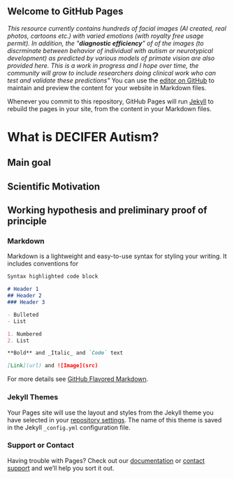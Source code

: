 ## Welcome to GitHub Pages
_This resource currently contains hundreds of facial images (AI created, real photos, cartoons etc.) with varied emotions (with royalty free usage permit). In addition, the "**diagnostic efficiency**" of of the images (to discrminate between behavior of individual with autism or neurotypical development) as predicted by various models of primate vision are also provided here. This is a work in progress and I hope over time, the community will grow to include researchers doing clinical work who can test and validate these predictions"_ 
You can use the [editor on GitHub](https://github.com/kohitij-kar/decifer_autism.github.io/edit/gh-pages/index.md) to maintain and preview the content for your website in Markdown files.

Whenever you commit to this repository, GitHub Pages will run [Jekyll](https://jekyllrb.com/) to rebuild the pages in your site, from the content in your Markdown files.

# What is DECIFER Autism?

## Main goal 

## Scientific Motivation

## Working hypothesis and preliminary proof of principle



### Markdown

Markdown is a lightweight and easy-to-use syntax for styling your writing. It includes conventions for

```markdown
Syntax highlighted code block

# Header 1
## Header 2
### Header 3

- Bulleted
- List

1. Numbered
2. List

**Bold** and _Italic_ and `Code` text

[Link](url) and ![Image](src)
```

For more details see [GitHub Flavored Markdown](https://guides.github.com/features/mastering-markdown/).

### Jekyll Themes

Your Pages site will use the layout and styles from the Jekyll theme you have selected in your [repository settings](https://github.com/kohitij-kar/decifer_autism.github.io/settings). The name of this theme is saved in the Jekyll `_config.yml` configuration file.

### Support or Contact

Having trouble with Pages? Check out our [documentation](https://docs.github.com/categories/github-pages-basics/) or [contact support](https://support.github.com/contact) and we’ll help you sort it out.
